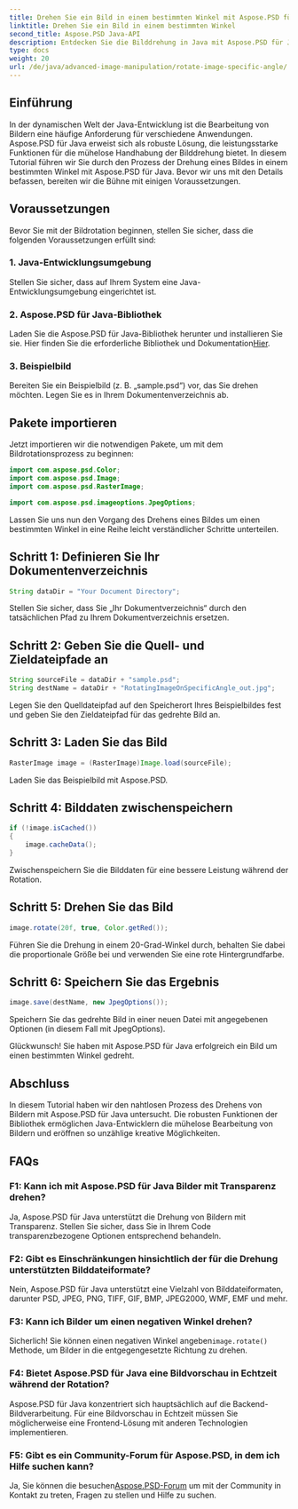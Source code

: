 ```yaml
---
title: Drehen Sie ein Bild in einem bestimmten Winkel mit Aspose.PSD für Java
linktitle: Drehen Sie ein Bild in einem bestimmten Winkel
second_title: Aspose.PSD Java-API
description: Entdecken Sie die Bilddrehung in Java mit Aspose.PSD für Java. Drehen Sie Bilder mühelos in bestimmten Winkeln.
type: docs
weight: 20
url: /de/java/advanced-image-manipulation/rotate-image-specific-angle/
---
```

## Einführung

In der dynamischen Welt der Java-Entwicklung ist die Bearbeitung von Bildern eine häufige Anforderung für verschiedene Anwendungen. Aspose.PSD für Java erweist sich als robuste Lösung, die leistungsstarke Funktionen für die mühelose Handhabung der Bilddrehung bietet. In diesem Tutorial führen wir Sie durch den Prozess der Drehung eines Bildes in einem bestimmten Winkel mit Aspose.PSD für Java. Bevor wir uns mit den Details befassen, bereiten wir die Bühne mit einigen Voraussetzungen.

## Voraussetzungen

Bevor Sie mit der Bildrotation beginnen, stellen Sie sicher, dass die folgenden Voraussetzungen erfüllt sind:

### 1. Java-Entwicklungsumgebung
Stellen Sie sicher, dass auf Ihrem System eine Java-Entwicklungsumgebung eingerichtet ist.

### 2. Aspose.PSD für Java-Bibliothek
 Laden Sie die Aspose.PSD für Java-Bibliothek herunter und installieren Sie sie. Hier finden Sie die erforderliche Bibliothek und Dokumentation[Hier](https://reference.aspose.com/psd/java/).

### 3. Beispielbild
Bereiten Sie ein Beispielbild (z. B. „sample.psd“) vor, das Sie drehen möchten. Legen Sie es in Ihrem Dokumentenverzeichnis ab.

## Pakete importieren

Jetzt importieren wir die notwendigen Pakete, um mit dem Bildrotationsprozess zu beginnen:

```java
import com.aspose.psd.Color;
import com.aspose.psd.Image;
import com.aspose.psd.RasterImage;

import com.aspose.psd.imageoptions.JpegOptions;
```

Lassen Sie uns nun den Vorgang des Drehens eines Bildes um einen bestimmten Winkel in eine Reihe leicht verständlicher Schritte unterteilen.

## Schritt 1: Definieren Sie Ihr Dokumentenverzeichnis

```java
String dataDir = "Your Document Directory";
```

Stellen Sie sicher, dass Sie „Ihr Dokumentverzeichnis“ durch den tatsächlichen Pfad zu Ihrem Dokumentverzeichnis ersetzen.

## Schritt 2: Geben Sie die Quell- und Zieldateipfade an

```java
String sourceFile = dataDir + "sample.psd";
String destName = dataDir + "RotatingImageOnSpecificAngle_out.jpg";
```

Legen Sie den Quelldateipfad auf den Speicherort Ihres Beispielbildes fest und geben Sie den Zieldateipfad für das gedrehte Bild an.

## Schritt 3: Laden Sie das Bild

```java
RasterImage image = (RasterImage)Image.load(sourceFile);
```

Laden Sie das Beispielbild mit Aspose.PSD.

## Schritt 4: Bilddaten zwischenspeichern

```java
if (!image.isCached())
{
    image.cacheData();
}
```

Zwischenspeichern Sie die Bilddaten für eine bessere Leistung während der Rotation.

## Schritt 5: Drehen Sie das Bild

```java
image.rotate(20f, true, Color.getRed());
```

Führen Sie die Drehung in einem 20-Grad-Winkel durch, behalten Sie dabei die proportionale Größe bei und verwenden Sie eine rote Hintergrundfarbe.

## Schritt 6: Speichern Sie das Ergebnis

```java
image.save(destName, new JpegOptions());
```

Speichern Sie das gedrehte Bild in einer neuen Datei mit angegebenen Optionen (in diesem Fall mit JpegOptions).

Glückwunsch! Sie haben mit Aspose.PSD für Java erfolgreich ein Bild um einen bestimmten Winkel gedreht.

## Abschluss

In diesem Tutorial haben wir den nahtlosen Prozess des Drehens von Bildern mit Aspose.PSD für Java untersucht. Die robusten Funktionen der Bibliothek ermöglichen Java-Entwicklern die mühelose Bearbeitung von Bildern und eröffnen so unzählige kreative Möglichkeiten.

## FAQs

### F1: Kann ich mit Aspose.PSD für Java Bilder mit Transparenz drehen?

Ja, Aspose.PSD für Java unterstützt die Drehung von Bildern mit Transparenz. Stellen Sie sicher, dass Sie in Ihrem Code transparenzbezogene Optionen entsprechend behandeln.

### F2: Gibt es Einschränkungen hinsichtlich der für die Drehung unterstützten Bilddateiformate?

Nein, Aspose.PSD für Java unterstützt eine Vielzahl von Bilddateiformaten, darunter PSD, JPEG, PNG, TIFF, GIF, BMP, JPEG2000, WMF, EMF und mehr.

### F3: Kann ich Bilder um einen negativen Winkel drehen?

 Sicherlich! Sie können einen negativen Winkel angeben`image.rotate()` Methode, um Bilder in die entgegengesetzte Richtung zu drehen.

### F4: Bietet Aspose.PSD für Java eine Bildvorschau in Echtzeit während der Rotation?

Aspose.PSD für Java konzentriert sich hauptsächlich auf die Backend-Bildverarbeitung. Für eine Bildvorschau in Echtzeit müssen Sie möglicherweise eine Frontend-Lösung mit anderen Technologien implementieren.

### F5: Gibt es ein Community-Forum für Aspose.PSD, in dem ich Hilfe suchen kann?

 Ja, Sie können die besuchen[Aspose.PSD-Forum](https://forum.aspose.com/c/psd/34) um mit der Community in Kontakt zu treten, Fragen zu stellen und Hilfe zu suchen.
